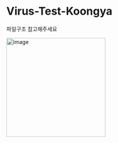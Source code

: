 # Virus-Test-Koongya

파일구조 참고해주세요

<img width="259" alt="image" src="https://github.com/Audi-Project/Virus-Test-Koongya/assets/79021544/2b85da87-e9b6-4e3b-b2da-d50c07387fa5">
